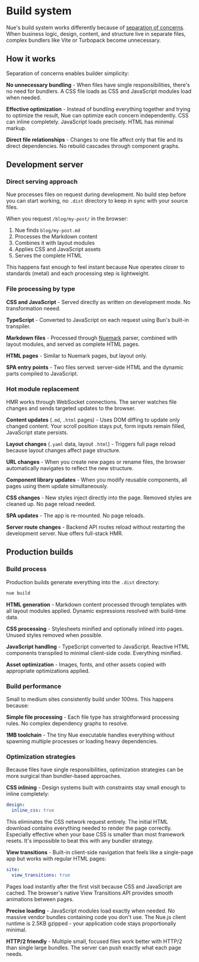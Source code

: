 
# Build system
Nue's build system works differently because of [separation of concerns](/docs/separation-of-concerns). When business logic, design, content, and structure live in separate files, complex bundlers like Vite or Turbopack become unnecessary.


## How it works
Separation of concerns enables builder simplicity:

**No unnecessary bundling** - When files have single responsibilities, there's no need for bundlers. A CSS file loads as CSS and JavaScript modules load when needed.

**Effective optimization** - Instead of bundling everything together and trying to optimize the result, Nue can optimize each concern independently. CSS can inline completely. JavaScript loads precisely. HTML has minimal markup.

**Direct file relationships** - Changes to one file affect only that file and its direct dependencies. No rebuild cascades through component graphs.

## Development server

### Direct serving approach
Nue processes files on request during development. No build step before you can start working, no `.dist` directory to keep in sync with your source files.

When you request `/blog/my-post/` in the browser:
1. Nue finds `blog/my-post.md`
2. Processes the Markdown content
3. Combines it with layout modules
4. Applies CSS and JavaScript assets
5. Serves the complete HTML

This happens fast enough to feel instant because Nue operates closer to standards (metal) and each processing step is lightweight.

### File processing by type

**CSS and JavaScript** - Served directly as written on development mode. No transformation neeed.

**TypeScript** - Converted to JavaScript on each request using Bun's built-in transpiler.

**Markdown files** - Processed through [Nuemark](/docs/nuemark) parser, combined with layout modules, and served as complete HTML pages.

**HTML pages** - Similar to Nuemark pages, but layout only.

**SPA entry points** - Two files served: server-side HTML and the dynamic parts compiled to JavaScript.


### Hot module replacement
HMR works through WebSocket connections. The server watches file changes and sends targeted updates to the browser.

**Content updates** (`.md`, `.html` pages) - Uses DOM diffing to update only changed content. Your scroll position stays put, form inputs remain filled, JavaScript state persists.

**Layout changes** (`.yaml` data, layout `.html`) - Triggers full page reload because layout changes affect page structure.

**URL changes** - When you create new pages or rename files, the browser automatically navigates to reflect the new structure.

**Component library updates** - When you modify reusable components, all pages using them update simultaneously.

**CSS changes** - New styles inject directly into the page. Removed styles are cleaned up. No page reload needed.

**SPA updates** - The app is re-mounted. No page reloads.

**Server route changes** - Backend API routes reload without restarting the development server. Nue offers full-stack HMR.


## Production builds

### Build process
Production builds generate everything into the `.dist` directory:

```bash
nue build
```

**HTML generation** - Markdown content processed through templates with all layout modules applied. Dynamic expressions resolved with build-time data.

**CSS processing** - Stylesheets minified and optionally inlined into pages. Unused styles removed when possible.

**JavaScript handling** - TypeScript converted to JavaScript. Reactive HTML components transpiled to minimal client-side code. Everything minified.

**Asset optimization** - Images, fonts, and other assets copied with appropriate optimizations applied.


### Build performance
Small to medium sites consistently build under 100ms. This happens because:

**Simple file processing** - Each file type has straightforward processing rules. No complex dependency graphs to resolve.

**1MB toolchain** - The tiny Nue executable handles everything without spawning multiple processes or loading heavy dependencies.


### Optimization strategies
Because files have single responsibilities, optimization strategies can be more surgical than bundler-based approaches.

**CSS inlining** - Design systems built with constraints stay small enough to inline completely:

```yaml
design:
  inline_css: true
```

This eliminates the CSS network request entirely. The initial HTML download contains everything needed to render the page correctly. Especially effective when your base CSS is smaller than most framework resets. It's impossible to beat this with any bundler strategy.

**View transitions** - Built-in client-side navigation that feels like a single-page app but works with regular HTML pages:

```yaml
site:
  view_transitions: true
```

Pages load instantly after the first visit because CSS and JavaScript are cached. The browser's native View Transitions API provides smooth animations between pages.

**Precise loading** - JavaScript modules load exactly when needed. No massive vendor bundles containing code you don't use. The Nue.js client runtime is 2.5KB gzipped - your application code stays proportionally minimal.

**HTTP/2 friendly** - Multiple small, focused files work better with HTTP/2 than single large bundles. The server can push exactly what each page needs.


